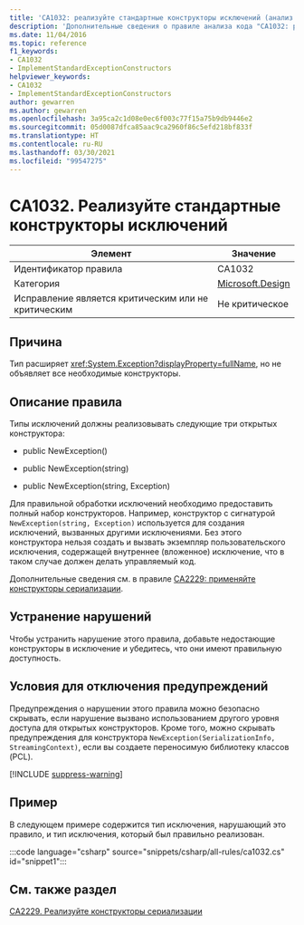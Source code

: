 ```yaml
---
title: 'CA1032: реализуйте стандартные конструкторы исключений (анализ кода)'
description: 'Дополнительные сведения о правиле анализа кода "CA1032: реализуйте стандартные конструкторы исключений"'
ms.date: 11/04/2016
ms.topic: reference
f1_keywords:
- CA1032
- ImplementStandardExceptionConstructors
helpviewer_keywords:
- CA1032
- ImplementStandardExceptionConstructors
author: gewarren
ms.author: gewarren
ms.openlocfilehash: 3a95ca2c1d08e0ec6f003c77f15a75b9db9446e2
ms.sourcegitcommit: 05d0087dfca85aac9ca2960f86c5efd218bf833f
ms.translationtype: HT
ms.contentlocale: ru-RU
ms.lasthandoff: 03/30/2021
ms.locfileid: "99547275"
---
```

# <a name="ca1032-implement-standard-exception-constructors"></a>CA1032. Реализуйте стандартные конструкторы исключений

| Элемент                                     | Значение            |
|------------------------------------------|------------------|
| Идентификатор правила                                   | CA1032           |
| Категория                                 | [Microsoft.Design](design-warnings.md) |
| Исправление является критическим или не критическим | Не критическое     |

## <a name="cause"></a>Причина

Тип расширяет <xref:System.Exception?displayProperty=fullName>, но не объявляет все необходимые конструкторы.

## <a name="rule-description"></a>Описание правила

Типы исключений должны реализовывать следующие три открытых конструктора:

- public NewException()

- public NewException(string)

- public NewException(string, Exception)

Для правильной обработки исключений необходимо предоставить полный набор конструкторов. Например, конструктор с сигнатурой `NewException(string, Exception)` используется для создания исключений, вызванных другими исключениями. Без этого конструктора нельзя создать и вызвать экземпляр пользовательского исключения, содержащей внутреннее (вложенное) исключение, что в таком случае должен делать управляемый код.

Дополнительные сведения см. в правиле [CA2229: применяйте конструкторы сериализации](ca2229.md).

## <a name="how-to-fix-violations"></a>Устранение нарушений

Чтобы устранить нарушение этого правила, добавьте недостающие конструкторы в исключение и убедитесь, что они имеют правильную доступность.

## <a name="when-to-suppress-warnings"></a>Условия для отключения предупреждений

Предупреждения о нарушении этого правила можно безопасно скрывать, если нарушение вызвано использованием другого уровня доступа для открытых конструкторов. Кроме того, можно скрывать предупреждения для конструктора `NewException(SerializationInfo, StreamingContext)`, если вы создаете переносимую библиотеку классов (PCL).

[!INCLUDE [suppress-warning](../../../../includes/code-analysis/suppress-warning.md)]

## <a name="example"></a>Пример

В следующем примере содержится тип исключения, нарушающий это правило, и тип исключения, который был правильно реализован.

:::code language="csharp" source="snippets/csharp/all-rules/ca1032.cs" id="snippet1":::

## <a name="see-also"></a>См. также раздел

[CA2229. Реализуйте конструкторы сериализации](ca2229.md)
